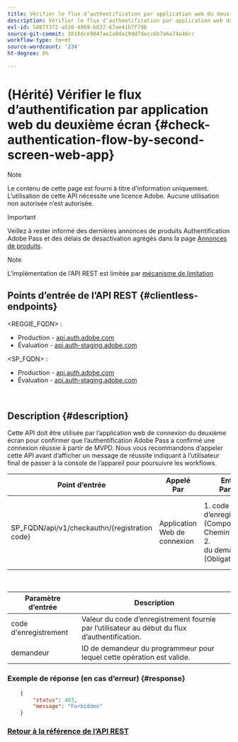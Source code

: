 ```yaml
---
title: Vérifier le flux d’authentification par application web du deuxième écran
description: Vérifier le flux d’authentification par application web du deuxième écran
exl-id: 5807f372-a520-4069-b837-67ae41b7f79b
source-git-commit: 3818dce9847ae1a0da19dd7decc6b7a6a74a46cc
workflow-type: tm+mt
source-wordcount: '234'
ht-degree: 0%

---
```


# (Hérité) Vérifier le flux d’authentification par application web du deuxième écran {#check-authentication-flow-by-second-screen-web-app}

>[!NOTE]
>
>Le contenu de cette page est fourni à titre d’information uniquement. L’utilisation de cette API nécessite une licence Adobe. Aucune utilisation non autorisée n’est autorisée.

>[!IMPORTANT]
>
> Veillez à rester informé des dernières annonces de produits Authentification Adobe Pass et des délais de désactivation agrégés dans la page [Annonces de produits](/help/authentication/product-announcements.md).

>[!NOTE]
>
> L’implémentation de l’API REST est limitée par [mécanisme de limitation](/help/authentication/integration-guide-programmers/throttling-mechanism.md)

## Points d’entrée de l’API REST {#clientless-endpoints}

&lt;REGGIE_FQDN> :

* Production - [api.auth.adobe.com](http://api.auth.adobe.com/)
* Évaluation - [api.auth-staging.adobe.com](http://api.auth-staging.adobe.com/)

&lt;SP_FQDN> :

* Production - [api.auth.adobe.com](http://api.auth.adobe.com/)
* Évaluation - [api.auth-staging.adobe.com](http://api.auth-staging.adobe.com/)

</br>

## Description {#description}

Cette API doit être utilisée par l’application web de connexion du deuxième écran pour confirmer que l’authentification Adobe Pass a confirmé une connexion réussie à partir de MVPD. Nous vous recommandons d’appeler cette API avant d’afficher un message de réussite indiquant à l’utilisateur final de passer à la console de l’appareil pour poursuivre les workflows.


| Point d’entrée | Appelé </br>Par | Entrée   </br>Params | HTTP </br>Méthode | Réponse | HTTP </br>Réponse |
| --- | --- | --- | --- | --- | --- |
| SP_FQDN/api/v1/checkauthn/{registration code} | Application Web de connexion | 1. code d’enregistrement </br>    (Composant Chemin d’accès)</br>2.  </br> du demandeur    (Obligatoire) | GET | XML ou JSON contenant les détails de l’erreur en cas d’échec. | 200 - Succès   </br>403 - Interdit |

</br>

| Paramètre d’entrée | Description |
| ----------------- | --------------------------------------------------------------------------------------------- |
| code d&#39;enregistrement | Valeur du code d’enregistrement fournie par l’utilisateur au début du flux d’authentification. |
| demandeur | ID de demandeur du programmeur pour lequel cette opération est valide. |


### Exemple de réponse (en cas d’erreur) {#response}

```JSON
    {
        "status": 403,
        "message": "Forbidden"
    }
```

### [Retour à la référence de l’API REST](/help/authentication/integration-guide-programmers/legacy/rest-api-v1/rest-api-reference.md)

